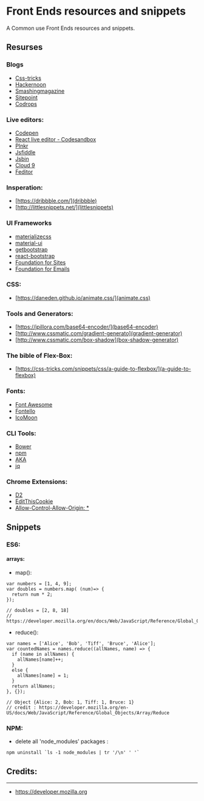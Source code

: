 # Front Ends resources and snippets  
A Common use Front Ends resources and snippets.    

## Resurses

### Blogs
- [Css-tricks](https://css-tricks.com)
- [Hackernoon](https://hackernoon.com)
- [Smashingmagazine](https://www.smashingmagazine.com)
- [Sitepoint](http://www.sitepoint.com)
- [Codrops](http://tympanus.net/codrops)

### Live editors:
- [Codepen](http://codepen.io/)
- [React live editor - Codesandbox](https://codesandbox.io)
- [Plnkr](http://plnkr.co)
- [Jsfiddle](https://jsfiddle.net)
- [Jsbin](https://jsbin.com) 
- [Cloud 9](https://c9.io)
- [Feditor](http://feditor.tech/)

### Insperation:
- [https://dribbble.com/](dribbble)
- [http://littlesnippets.net/](littlesnippets)

### UI Frameworks
- [materializecss](http://materializecss.com/)
- [material-ui](http://www.material-ui.com/)
- [getbootstrap](http://getbootstrap.com/)
- [react-bootstrap](https://react-bootstrap.github.io/)
- [Foundation for Sites](http://foundation.zurb.com/sites/docs/)
- [Foundation for Emails](http://foundation.zurb.com/emails/docs/)

### CSS:
- [https://daneden.github.io/animate.css/](animate.css)

### Tools and Generators:
- [https://jpillora.com/base64-encoder/](base64-encoder) 
- [http://www.cssmatic.com/gradient-generato](gradient-generator) 
- [http://www.cssmatic.com/box-shadow](box-shadow-generator)  

### The bible of Flex-Box:
- [https://css-tricks.com/snippets/css/a-guide-to-flexbox/](a-guide-to-flexbox)

### Fonts:
- [Font Awesome](http://fontawesome.io/)
- [Fontello](http://fontello.com/)
- [IcoMoon](https://icomoon.io/app/)

### CLI Tools:
- [Bower](https://bower.io/)
- [npm](https://docs.npmjs.com/)
- [AKA](https://www.npmjs.com/package/as-known-as)
- [jq](https://stedolan.github.io/jq/)

### Chrome Extensions:
- [D2](https://chrome.google.com/webstore/detail/d2-developer-documentatio/pcndaioeajanljljbjglanbmnmhgdjln)
- [EditThisCookie](http://www.editthiscookie.com/)
- [Allow-Control-Allow-Origin: *](https://chrome.google.com/webstore/detail/allow-control-allow-origi/nlfbmbojpeacfghkpbjhddihlkkiljbi)

## Snippets

### ES6:

#### arrays:
- map():

```
var numbers = [1, 4, 9];
var doubles = numbers.map( (num)=> {
  return num * 2;
});

// doubles = [2, 8, 18]
// https://developer.mozilla.org/en/docs/Web/JavaScript/Reference/Global_Objects/Array/map
```

- reduce():

```
var names = ['Alice', 'Bob', 'Tiff', 'Bruce', 'Alice'];
var countedNames = names.reduce((allNames, name) => { 
  if (name in allNames) {
    allNames[name]++;
  }
  else {
    allNames[name] = 1;
  }
  return allNames;
}, {});

// Object {Alice: 2, Bob: 1, Tiff: 1, Bruce: 1}
// credit : https://developer.mozilla.org/en-US/docs/Web/JavaScript/Reference/Global_Objects/Array/Reduce
```

### NPM: 

- delete all 'node_modules' packages :

``` npm uninstall `ls -1 node_modules | tr '/\n' ' '` ```

## Credits:
---
- https://developer.mozilla.org
